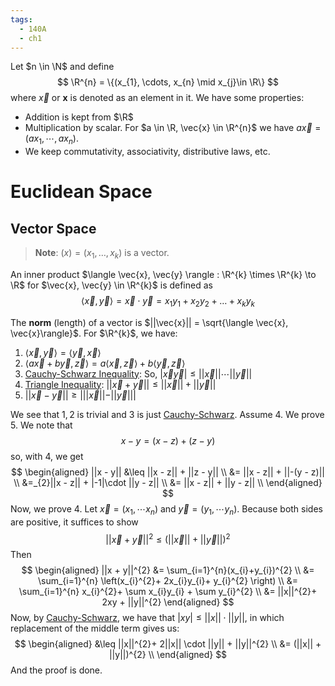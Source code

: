 ```yaml
---
tags:
  - 140A
  - ch1
---
```

Let $n \in \N$ and define 
$$
\R^{n} = \{(x_{1}, \cdots, x_{n} \mid x_{j}\in \R\}
$$
where $\vec{x}$ or $\mathbf{x}$ is denoted as an element in it. We have some properties:
- Addition is kept from $\R$ 
- Multiplication by scalar. For $a \in \R, \vec{x} \in \R^{n}$ we have $a\vec{x} = (ax_{1}, \cdots, ax_{n})$.
- We keep commutativity, associativity, distributive laws, etc. 

# Euclidean Space

## Vector Space
> **Note**: $(x) = (x_{1}, \dots, x_{k})$ is a vector.

An inner product $\langle \vec{x}, \vec{y} \rangle : \R^{k} \times \R^{k} \to \R$ for $\vec{x}, \vec{y} \in \R^{k}$ is defined as  
$$
\langle \vec{x}, \vec{y} \rangle = \vec{x} \cdot \vec{y}= x_{1}y_{1} + x_{2}y_{2} + \dots + x_{k}y_{k}  
$$

The **norm** (length) of a vector is $||\vec{x}|| = \sqrt{\langle \vec{x}, \vec{x}\rangle}$. For $\R^{k}$, we have:

1. $\langle \vec{x}, \vec{y} \rangle = \langle \vec{y}, \vec{x}\rangle$ 
2. $\langle a\vec{x} + b\vec{y}, \vec{z} \rangle = a\langle \vec{x}, \vec{z} \rangle + b\langle \vec{y}, \vec{z} \rangle$
3. [Cauchy-Schwarz Inequality](../ch1-real-complex-numbers/Complex%20Numbers.md#cauchy-schwarz-inequality): So, $|\vec{x}\vec{y}| \leq ||\vec{x}|| \cdots ||\vec{y}||$
4. [Triangle Inequality](../ch1-real-complex-numbers/Complex%20Numbers.md#triangle-inequality): $||\vec{x} + \vec{y}|| \leq ||\vec{x}|| + ||\vec{y}||$
5. $||\vec{x} - \vec{y}|| \geq | ||\vec{x}|| - ||\vec{y}|| |$

We see that $1,2$ is trivial and $3$ is just [Cauchy-Schwarz](../ch1-real-complex-numbers/Complex%20Numbers.md#cauchy-schwarz-inequality). Assume $4$. We prove $5$. We note that 
$$
x - y = (x - z) + (z - y)
$$
so, with $4$, we get
$$
\begin{aligned}
||x - y|| 
&\leq ||x - z|| + ||z - y|| \\
&= ||x - z|| + ||-(y - z)|| \\
&=_{2}||x - z|| + |-1|\cdot ||y - z|| \\
&= ||x - z|| + ||y - z|| \\
\end{aligned}
$$
Now, we prove $4$. Let $\vec{x} = (x_{1}, \cdots x_{n})$ and $\vec{y} = (y_{1}, \cdots y_{n})$.  Because both sides are positive, it suffices to show
$$
||\vec{x} + \vec{y}||^{2} \leq (||\vec{x}|| + ||\vec{y}||)^{2}
$$
Then
$$
\begin{aligned}
||x + y||^{2}
&= \sum_{i=1}^{n}(x_{i}+y_{i})^{2} \\
&= \sum_{i=1}^{n} \left(x_{i}^{2}+ 2x_{i}y_{i}+ y_{i}^{2}  \right) \\
&= \sum_{i=1}^{n} x_{i}^{2}+ \sum x_{i}y_{i} + \sum y_{i}^{2} \\
&= ||x||^{2}+ 2xy + ||y||^{2}
\end{aligned}
$$
Now, by [Cauchy-Schwarz](../ch1-real-complex-numbers/Complex%20Numbers.md#cauchy-schwarz-inequality), we have that $|xy| \leq ||x|| \cdot ||y||$, in which replacement of the middle term gives us:
$$
\begin{aligned}
&\leq ||x||^{2}+ 2||x|| \cdot ||y|| + ||y||^{2} \\
&= (||x|| + ||y||)^{2} \\
\end{aligned}
$$
And the proof is done. 